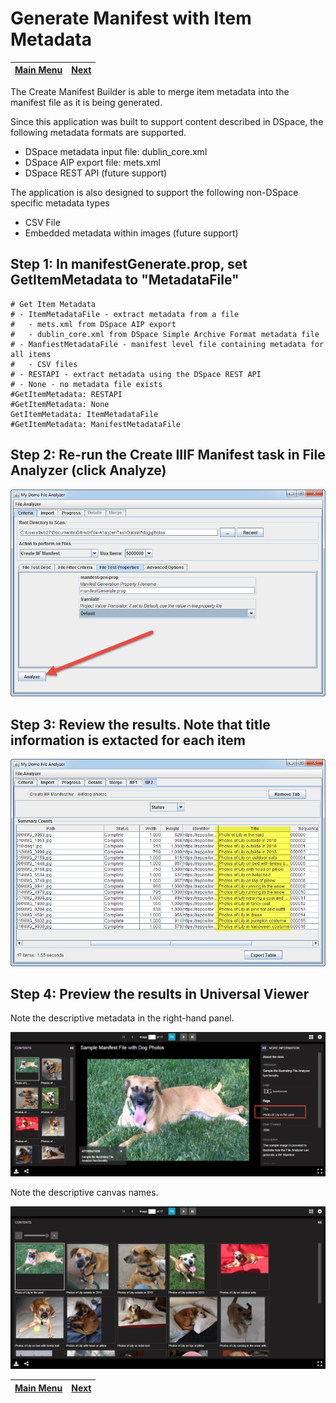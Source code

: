 # Generate Manifest with Item Metadata

[Main Menu](README.md) | [Next](demo3.md) 
------------------------- | ------------------------- 

The Create Manifest Builder is able to merge item metadata into the manifest file as it is being generated.  

Since this application was built to support content described in DSpace, the following metadata formats are supported.

* DSpace metadata input file: dublin_core.xml
* DSpace AIP export file: mets.xml
* DSpace REST API (future support)

The application is also designed to support the following non-DSpace specific metadata types
* CSV File 
* Embedded metadata within images (future support)

## Step 1: In manifestGenerate.prop, set GetItemMetadata to "MetadataFile"

    # Get Item Metadata
    # - ItemMetadataFile - extract metadata from a file
    #   - mets.xml from DSpace AIP export
    #   - dublin_core.xml from DSpace Simple Archive Format metadata file
    # - ManfiestMetadataFile - manifest level file containing metadata for all items
    #   - CSV files
    # - RESTAPI - extract metadata using the DSpace REST API
    # - None - no metadata file exists
    #GetItemMetadata: RESTAPI
    #GetItemMetadata: None
    GetItemMetadata: ItemMetadataFile
    #GetItemMetadata: ManifestMetadataFile    

## Step 2: Re-run the Create IIIF Manifest task in File Analyzer (click Analyze)

![Screenshot](tutorial-screenshots/fa4.png)

## Step 3: Review the results. Note that title information is extacted for each item

![Screenshot](tutorial-screenshots/fad2.png)

## Step 4: Preview the results in Universal Viewer

Note the descriptive metadata in the right-hand panel.

![Screenshot](tutorial-screenshots/uv2.png)

Note the descriptive canvas names.

![Screenshot](tutorial-screenshots/uv2a.png)

	
[Main Menu](README.md) | [Next](demo3.md) 
------------------------- | ------------------------- 
